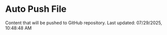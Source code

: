# Auto Push File

Content that will be pushed to GitHub repository.
Last updated: 07/29/2025, 10:48:48 AM